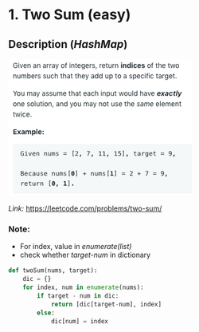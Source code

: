 # 1. Two Sum (easy)

## Description (_HashMap_)
![avatar](images/1.Two_Sum.png)

*Link:* https://leetcode.com/problems/two-sum/

### Note:
* For index, value in *enumerate(list)*
* check whether *target-num* in dictionary

```python
def twoSum(nums, target):
    dic = {}
    for index, num in enumerate(nums):
        if target - num in dic:
            return [dic[target-num], index]
        else:
            dic[num] = index
```